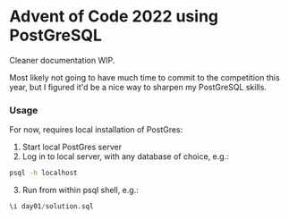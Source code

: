 # Advent of Code 2022 using PostGreSQL

Cleaner documentation WIP. 

Most likely not going to have much time to commit to the competition this year, but I figured it'd be a nice way to sharpen my PostGreSQL skills. 

### Usage

For now, requires local installation of PostGres:

1. Start local PostGres server
2. Log in to local server, with any database of choice, e.g.:

```bash
psql -h localhost
```

3. Run from within psql shell, e.g.:

```sql
\i day01/solution.sql
```
